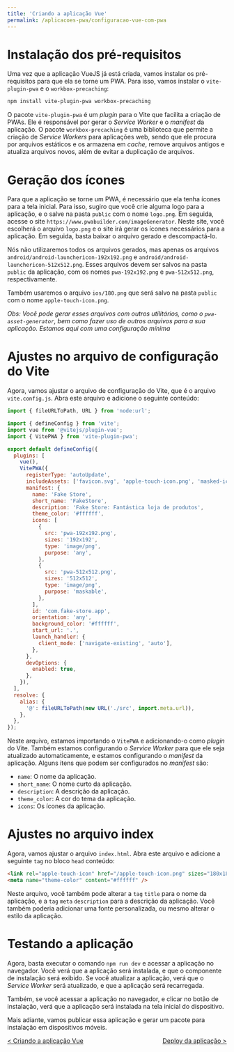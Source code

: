 ```yaml
---
title: 'Criando a aplicação Vue'
permalink: /aplicacoes-pwa/configuracao-vue-com-pwa
---
```


# Instalação dos pré-requisitos

Uma vez que a aplicação VueJS já está criada, vamos instalar os pré-requisitos para que ela se torne um PWA. Para isso, vamos instalar o `vite-plugin-pwa` e o `workbox-precaching`:

```bash
npm install vite-plugin-pwa workbox-precaching
```

O pacote `vite-plugin-pwa` é um _plugin_ para o Vite que facilita a criação de PWAs. Ele é responsável por gerar o _Service Worker_ e o _manifest_ da aplicação. O pacote `workbox-precaching` é uma biblioteca que permite a criação de _Service Workers_ para aplicações web, sendo que ele procura por arquivos estáticos e os armazena em _cache_, remove arquivos antigos e atualiza arquivos novos, além de evitar a duplicação de arquivos.

# Geração dos ícones

Para que a aplicação se torne um PWA, é necessário que ela tenha ícones para a tela inicial. Para isso, sugiro que você crie alguma logo para a aplicação, e o salve na pasta `public` com o nome `logo.png`. Em seguida, acesse o site `https://www.pwabuilder.com/imageGenerator`. Neste site, você escolherá o arquivo `logo.png` e o site irá gerar os ícones necessários para a aplicação. Em seguida, basta baixar o arquivo gerado e descompactá-lo.

Nós não utilizaremos todos os arquivos gerados, mas apenas os arquivos `android/android-launchericon-192x192.png` e `android/android-launchericon-512x512.png`. Esses arquivos devem ser salvos na pasta `public` da aplicação, com os nomes `pwa-192x192.png` e `pwa-512x512.png`, respectivamente.

Também usaremos o arquivo `ios/180.png` que será salvo na pasta `public` com o nome `apple-touch-icon.png`.

_Obs: Você pode gerar esses arquivos com outros utilitários, como o `pwa-asset-generator`, bem como fazer uso de outros arquivos para a sua aplicação. Estamos aqui com uma configuração mínima_

# Ajustes no arquivo de configuração do Vite

Agora, vamos ajustar o arquivo de configuração do Vite, que é o arquivo `vite.config.js`. Abra este arquivo e adicione o seguinte conteúdo:

```javascript
import { fileURLToPath, URL } from 'node:url';

import { defineConfig } from 'vite';
import vue from '@vitejs/plugin-vue';
import { VitePWA } from 'vite-plugin-pwa';

export default defineConfig({
  plugins: [
    vue(),
    VitePWA({
      registerType: 'autoUpdate',
      includeAssets: ['favicon.svg', 'apple-touch-icon.png', 'masked-icon.svg'],
      manifest: {
        name: 'Fake Store',
        short_name: 'FakeStore',
        description: 'Fake Store: Fantástica loja de produtos',
        theme_color: '#ffffff',
        icons: [
          {
            src: 'pwa-192x192.png',
            sizes: '192x192',
            type: 'image/png',
            purpose: 'any',
          },
          {
            src: 'pwa-512x512.png',
            sizes: '512x512',
            type: 'image/png',
            purpose: 'maskable',
          },
        ],
        id: 'com.fake-store.app',
        orientation: 'any',
        background_color: '#ffffff',
        start_url: '.',
        launch_handler: {
          client_mode: ['navigate-existing', 'auto'],
        },
      },
      devOptions: {
        enabled: true,
      },
    }),
  ],
  resolve: {
    alias: {
      '@': fileURLToPath(new URL('./src', import.meta.url)),
    },
  },
});
```

Neste arquivo, estamos importando o `VitePWA` e adicionando-o como _plugin_ do Vite. Também estamos configurando o _Service Worker_ para que ele seja atualizado automaticamente, e estamos configurando o _manifest_ da aplicação. Alguns itens que podem ser configurados no _manifest_ são:

- `name`: O nome da aplicação.
- `short_name`: O nome curto da aplicação.
- `description`: A descrição da aplicação.
- `theme_color`: A cor do tema da aplicação.
- `icons`: Os ícones da aplicação.

# Ajustes no arquivo index

Agora, vamos ajustar o arquivo `index.html`. Abra este arquivo e adicione a seguinte `tag` no bloco `head` conteúdo:

```html
<link rel="apple-touch-icon" href="/apple-touch-icon.png" sizes="180x180" />
<meta name="theme-color" content="#ffffff" />
```

Neste arquivo, você também pode alterar a `tag` `title` para o nome da aplicação, e a `tag` `meta` `description` para a descrição da aplicação. Você também poderia adicionar uma fonte personalizada, ou mesmo alterar o estilo da aplicação.

<!-- # Componente de instalação

Agora, vamos criar um componente que será exibido quando a aplicação for instalada. Para isso, crie um arquivo chamado `InstallApp.vue` na pasta `src/components` com o seguinte conteúdo:

```html
<script setup>
  import { useRegisterSW } from 'virtual:pwa-register/vue';
  const { isUpdateAvailable, updateServiceWorker } = useRegisterSW();

  const update = async () => {
    await updateServiceWorker();
    window.location.reload();
  };
</script>

<template>
  <div v-if="isUpdateAvailable" class="install-app">
    <button @click="update">Atualizar aplicação</button>
  </div>
</template>
```

Neste arquivo, estamos importando o `useRegisterSW` do `virtual:pwa-register/vue`. Este _hook_ nos permite verificar se há uma atualização disponível, e atualizar o _Service Worker_ quando houver. Também estamos verificando se há uma atualização disponível, e se houver, exibimos um botão para atualizar a aplicação. -->

<!-- # Registro do componente de instalação

Agora, vamos registrar o componente de instalação na aplicação. Para isso, abra o arquivo `App.vue` e adicione o seguinte conteúdo:

```html
<script setup>
  import InstallApp from './components/InstallApp.vue';
  ...
</script>
<template>
  <InstallApp />
  ...
</template>
```

_Note que estamos apenas editando o arquivo com algumas inserções._ -->

# Testando a aplicação

Agora, basta executar o comando `npm run dev` e acessar a aplicação no navegador. Você verá que a aplicação será instalada, e que o componente de instalação será exibido. Se você atualizar a aplicação, verá que o _Service Worker_ será atualizado, e que a aplicação será recarregada.

Também, se você acessar a aplicação no navegador, e clicar no botão de instalação, verá que a aplicação será instalada na tela inicial do dispositivo.

Mais adiante, vamos publicar essa aplicação e gerar um pacote para instalação em dispositivos móveis.

<span style="display: flex; justify-content: space-between;"><span>[&lt; Criando a aplicação Vue](criando-aplicacao-vue.html 'Voltar')</span> <span>[Deploy da aplicação &gt;](deploy-da-aplicacao.html 'Próximo')</span></span>

